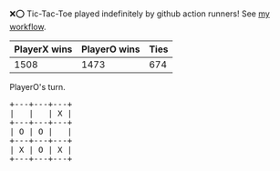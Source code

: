 :x::o: Tic-Tac-Toe played indefinitely by github action runners! See [my workflow](.github/workflows/play.yaml).

|PlayerX wins|PlayerO wins|Ties|
|-|-|-|
|1508|1473|674|

PlayerO's turn.

<pre>
+---+---+---+
|   |   | X |
+---+---+---+
| O | O |   |
+---+---+---+
| X | O | X |
+---+---+---+
</pre>